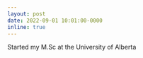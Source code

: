```yaml
---
layout: post
date: 2022-09-01 10:01:00-0000
inline: true
---
```


Started my M.Sc at the University of Alberta
